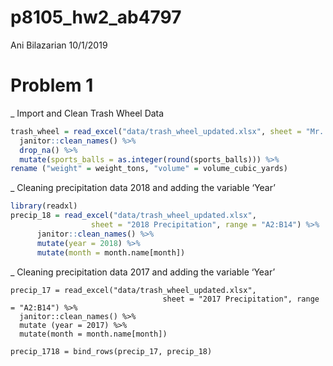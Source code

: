 p8105\_hw2\_ab4797
================
Ani Bilazarian
10/1/2019

# Problem 1

\_ Import and Clean Trash Wheel
Data

``` r
trash_wheel = read_excel("data/trash_wheel_updated.xlsx", sheet = "Mr. Trash Wheel", range = "A2:N408") %>% 
  janitor::clean_names() %>% 
  drop_na() %>% 
  mutate(sports_balls = as.integer(round(sports_balls))) %>% 
rename ("weight" = weight_tons, "volume" = volume_cubic_yards)
```

\_ Cleaning precipitation data 2018 and adding the variable ‘Year’

``` r
library(readxl)
precip_18 = read_excel("data/trash_wheel_updated.xlsx",
                  sheet = "2018 Precipitation", range = "A2:B14") %>% 
      janitor::clean_names() %>% 
      mutate(year = 2018) %>% 
      mutate(month = month.name[month])
```

\_ Cleaning precipitation data 2017 and adding the variable ‘Year’

``` import
precip_17 = read_excel("data/trash_wheel_updated.xlsx", 
                                  sheet = "2017 Precipitation", range = "A2:B14") %>% 
  janitor::clean_names() %>% 
  mutate (year = 2017) %>% 
  mutate(month = month.name[month])

precip_1718 = bind_rows(precip_17, precip_18)
```
